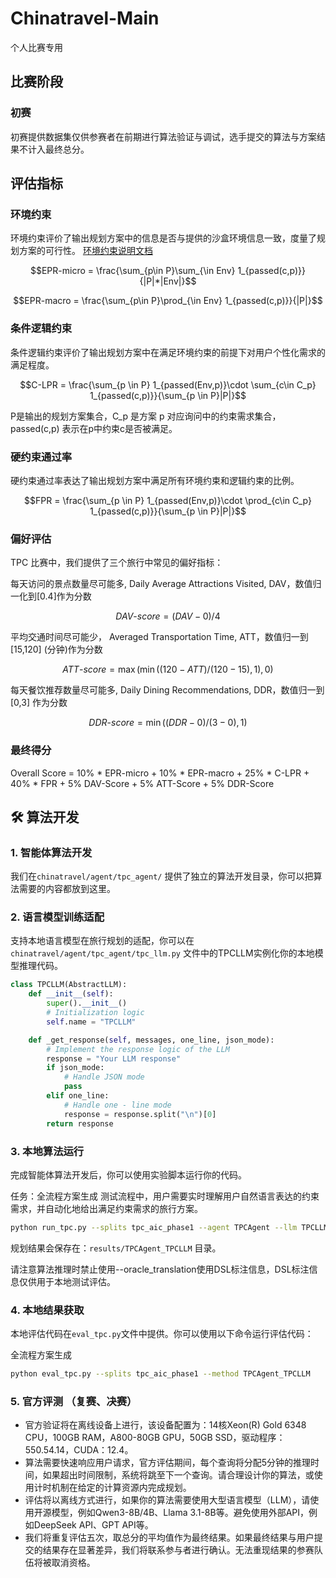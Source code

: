 # Chinatravel-Main
个人比赛专用

## 比赛阶段

### 初赛
初赛提供数据集仅供参赛者在前期进行算法验证与调试，选手提交的算法与方案结果不计入最终总分。
## 评估指标

### 环境约束
环境约束评价了输出规划方案中的信息是否与提供的沙盒环境信息一致，度量了规划方案的可行性。
[环境约束说明文档](../chinatravel/symbol_verification/readme.md)


$$EPR-micro = \frac{\sum_{p\in P}\sum_{\in Env} 1_{passed(c,p)}}{|P|*|Env|}$$


$$EPR-macro = \frac{\sum_{p\in P}\prod_{\in Env} 1_{passed(c,p)}}{|P|}$$

### 条件逻辑约束
条件逻辑约束评价了输出规划方案中在满足环境约束的前提下对用户个性化需求的满足程度。

$$C-LPR = \frac{\sum_{p \in P} 1_{passed(Env,p)}\cdot \sum_{c\in C_p} 1_{passed(c,p)}}{\sum_{p \in P}|P|}$$

P是输出的规划方案集合，C_p 是方案 p 对应询问中的约束需求集合，passed(c,p) 表示在p中约束c是否被满足。

### 硬约束通过率
硬约束通过率表达了输出规划方案中满足所有环境约束和逻辑约束的比例。

$$FPR = \frac{\sum_{p \in P} 1_{passed(Env,p)}\cdot \prod_{c\in C_p} 1_{passed(c,p)}}{\sum_{p \in P}|P|}$$

### 偏好评估
TPC 比赛中，我们提供了三个旅行中常见的偏好指标：

每天访问的景点数量尽可能多, Daily Average Attractions Visited, DAV，数值归一化到[0.4]作为分数

$$DAV\text{-}score = (DAV - 0)/4 $$


平均交通时间尽可能少， Averaged Transportation Time, ATT，数值归一到[15,120] (分钟)作为分数

$$ATT\text{-}score = \max(\min((120-ATT)/(120-15),1),0) $$


每天餐饮推荐数量尽可能多, Daily Dining Recommendations, DDR，数值归一到[0,3] 作为分数

$$DDR\text{-}score = \min((DDR - 0)/(3-0),1) $$

### 最终得分

Overall Score = 10% * EPR-micro + 10% * EPR-macro + 25% * C-LPR + 40% * FPR + 5% DAV-Score + 5% ATT-Score + 5% DDR-Score



## 🛠️ 算法开发

### 1. 智能体算法开发

我们在`chinatravel/agent/tpc_agent/` 提供了独立的算法开发目录，你可以把算法需要的内容都放到这里。


### 2. 语言模型训练适配

支持本地语言模型在旅行规划的适配，你可以在`chinatravel/agent/tpc_agent/tpc_llm.py` 文件中的TPCLLM实例化你的本地模型推理代码。


```python
class TPCLLM(AbstractLLM):
    def __init__(self):
        super().__init__()
        # Initialization logic
        self.name = "TPCLLM"

    def _get_response(self, messages, one_line, json_mode):
        # Implement the response logic of the LLM
        response = "Your LLM response"
        if json_mode:
            # Handle JSON mode
            pass
        elif one_line:
            # Handle one - line mode
            response = response.split("\n")[0]
        return response
```

### 3. 本地算法运行
完成智能体算法开发后，你可以使用实验脚本运行你的代码。


任务：全流程方案生成
测试流程中，用户需要实时理解用户自然语言表达的约束需求，并自动化地给出满足约束需求的旅行方案。

```bash
python run_tpc.py --splits tpc_aic_phase1 --agent TPCAgent --llm TPCLLM
```
规划结果会保存在：`results/TPCAgent_TPCLLM` 目录。

请注意算法推理时禁止使用--oracle_translation使用DSL标注信息，DSL标注信息仅供用于本地测试评估。


### 4. 本地结果获取

本地评估代码在`eval_tpc.py`文件中提供。你可以使用以下命令运行评估代码：

全流程方案生成
```bash
python eval_tpc.py --splits tpc_aic_phase1 --method TPCAgent_TPCLLM
```

### 5. 官方评测 （复赛、决赛）

- 官方验证将在离线设备上进行，该设备配置为：14核Xeon(R) Gold 6348 CPU，100GB RAM，A800-80GB GPU，50GB SSD，驱动程序：550.54.14，CUDA：12.4。
- 算法需要快速响应用户请求，官方评估期间，每个查询将分配5分钟的推理时间，如果超出时间限制，系统将跳至下一个查询。请合理设计你的算法，或使用计时机制在给定的计算资源内完成规划。
- 评估将以离线方式进行，如果你的算法需要使用大型语言模型（LLM），请使用开源模型，例如Qwen3-8B/4B、Llama 3.1-8B等。避免使用外部API，例如DeepSeek API、GPT API等。
- 我们将重复评估五次，取总分的平均值作为最终结果。如果最终结果与用户提交的结果存在显著差异，我们将联系参与者进行确认。无法重现结果的参赛队伍将被取消资格。